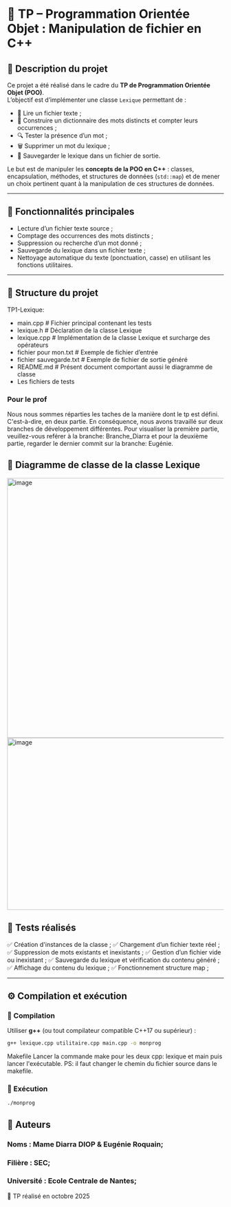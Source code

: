 # 🧠 TP – Programmation Orientée Objet : Manipulation de fichier en C++

## 📘 Description du projet
Ce projet a été réalisé dans le cadre du **TP de Programmation Orientée Objet (POO)**.  
L’objectif est d’implémenter une classe `Lexique` permettant de :

- 📂 Lire un fichier texte ;
- 🧮 Construire un dictionnaire des mots distincts et compter leurs occurrences ;
- 🔍 Tester la présence d’un mot ;
- 🗑️ Supprimer un mot du lexique ;
- 💾 Sauvegarder le lexique dans un fichier de sortie.

Le but est de manipuler les **concepts de la POO en C++** : classes, encapsulation, méthodes, et structures de données (`std::map`) et 
de mener un choix pertinent quant à la manipulation de ces structures de données.

---

## 🧩 Fonctionnalités principales
- Lecture d’un fichier texte source ;
- Comptage des occurrences des mots distincts ;
- Suppression ou recherche d’un mot donné ;
- Sauvegarde du lexique dans un fichier texte ;
- Nettoyage automatique du texte (ponctuation, casse) en utilisant les fonctions utilitaires.
  

---

## 🧱 Structure du projet
TP1-Lexique:
- main.cpp # Fichier principal contenant les tests
- lexique.h # Déclaration de la classe Lexique
- lexique.cpp # Implémentation de la classe Lexique et surcharge des opérateurs
- fichier pour mon.txt # Exemple de fichier d’entrée
- fichier sauvegarde.txt # Exemple de fichier de sortie généré
- README.md # Présent document comportant aussi le diagramme de classe
- Les fichiers de tests

### Pour le prof
Nous nous sommes réparties les taches de la manière dont le tp est défini. C'est-à-dire, en deux partie. En conséquence, nous avons travaillé sur deux branches de développement différentes.
Pour visualiser la première partie, veuillez-vous reférer à la branche: Branche_Diarra et pour la deuxième partie, regarder le dernier commit sur la branche: Eugénie.

## 🧱 Diagramme de classe de la classe Lexique
<img width="535" height="604" alt="image" src="https://github.com/user-attachments/assets/d4cfa568-4a10-4928-853f-1ca7cac8d5b7" /> <img width="600" height="400" alt="image" src="https://github.com/user-attachments/assets/9a014b0c-a33d-4163-a646-1c15b211799d" />




## 🧪 Tests réalisés

✅ Création d'instances de la classe ;
✅ Chargement d’un fichier texte réel ;
✅ Suppression de mots existants et inexistants ;
✅ Gestion d’un fichier vide ou inexistant ;
✅ Sauvegarde du lexique et vérification du contenu généré ;
✅ Affichage du contenu du lexique ;
✅ Fonctionnement structure map ;


---

## ⚙️ Compilation et exécution

### 🧰 Compilation
Utiliser **g++** (ou tout compilateur compatible C++17 ou supérieur) :

```bash
g++ lexique.cpp utilitaire.cpp main.cpp -o monprog
```
Makefile
Lancer la commande make pour les deux cpp: lexique et main puis lancer l'exécutable.
PS: il faut changer le chemin du fichier source dans le makefile.

### 🧰 Exécution
```bash
./monprog
```


## 📘 Auteurs

### Noms : Mame Diarra DIOP & Eugénie Roquain;
### Filière : SEC;
### Université : Ecole Centrale de Nantes;

📅 TP réalisé en octobre 2025


